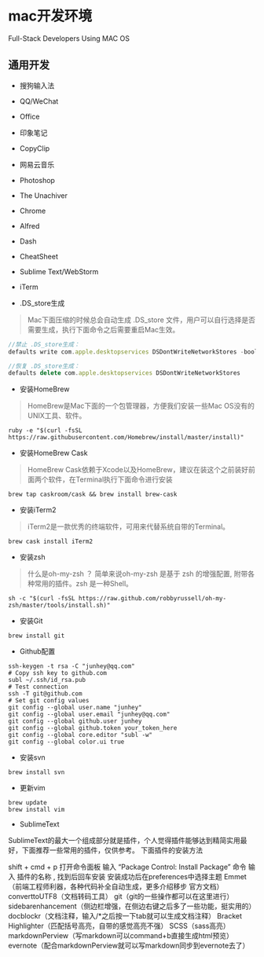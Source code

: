 # mac开发环境

Full-Stack Developers Using MAC OS

## 通用开发

- 搜狗输入法

- QQ/WeChat

- Office

- 印象笔记

- CopyClip

- 网易云音乐

- Photoshop

- The Unachiver

- Chrome

- Alfred

- Dash

- CheatSheet

- Sublime Text/WebStorm

- iTerm

- .DS_store生成

> Mac下面压缩的时候总会自动生成 .DS_store 文件，用户可以自行选择是否需要生成，执行下面命令之后需要重启Mac生效。

```javascript
//禁止 .DS_store生成：
defaults write com.apple.desktopservices DSDontWriteNetworkStores -bool TRUE

//恢复 .DS_store生成：
defaults delete com.apple.desktopservices DSDontWriteNetworkStores
```

- 安装HomeBrew

> HomeBrew是Mac下面的一个包管理器，方便我们安装一些Mac OS没有的UNIX工具、软件。

```
ruby -e "$(curl -fsSL https://raw.githubusercontent.com/Homebrew/install/master/install)"
```
- 安装HomeBrew Cask

> HomeBrew Cask依赖于Xcode以及HomeBrew，建议在装这个之前装好前面两个软件，在Terminal执行下面命令进行安装

```
brew tap caskroom/cask && brew install brew-cask
```
- 安装iTerm2

> iTerm2是一款优秀的终端软件，可用来代替系统自带的Terminal。

```
brew cask install iTerm2
```
- 安装zsh

> 什么是oh-my-zsh ？ 简单来说oh-my-zsh 是基于 zsh 的增强配置, 附带各种常用的插件。zsh 是一种Shell。

```
sh -c "$(curl -fsSL https://raw.github.com/robbyrussell/oh-my-zsh/master/tools/install.sh)"
```

- 安装Git

```
brew install git
```

- Github配置

```
ssh-keygen -t rsa -C "junhey@qq.com"
# Copy ssh key to github.com
subl ~/.ssh/id_rsa.pub
# Test connection
ssh -T git@github.com
# Set git config values
git config --global user.name "junhey"
git config --global user.email "junhey@qq.com"
git config --global github.user junhey
git config --global github.token your_token_here
git config --global core.editor "subl -w"
git config --global color.ui true
```

- 安装svn

```
brew install svn
```

- 更新vim

```
brew update
brew install vim
```

- SublimeText


SublimeText的最大一个组成部分就是插件，个人觉得插件能够达到精简实用最好，下面推荐一些常用的插件，仅供参考。
下面插件的安装方法


shift + cmd + p 打开命令面板
输入 “Package Control: Install  Package” 命令
输入 插件的名称 , 找到后回车安装
安装成功后在preferences中选择主题
Emmet （前端工程师利器，各种代码补全自动生成，更多介绍移步 官方文档）
converttoUTF8（文档转码工具）
git（git的一些操作都可以在这里进行）
sidebarenhancement（侧边栏增强，在侧边右键之后多了一些功能，挺实用的）
docblockr（文档注释，输入/*之后按一下tab就可以生成文档注释）
Bracket Highlighter（匹配括号高亮，自带的感觉高亮不强）
SCSS（sass高亮）
markdownPerview（写markdown可以command+b直接生成html预览）
evernote（配合markdownPerview就可以写markdown同步到evernote去了）




	